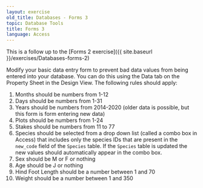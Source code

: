 ```yaml
---
layout: exercise
old_title: Databases - Forms 3
topic: Database Tools
title: Forms 3
language: Access
---
```


This is a follow up to the [Forms 2 exercise]({{ site.baseurl }}/exercises/Databases-forms-2)

Modify your basic data entry form to prevent bad data values from being entered
into your database. You can do this using the Data tab on the Property Sheet in
the Design View. The following rules should apply:

1.  Months should be numbers from 1-12
2.  Days should be numbers from 1-31
3.  Years should be numbers from 2014-2020 (older data is possible, but
    this form is form entering new data)
4.  Plots should be numbers from 1-24
5.  Stakes should be numbers from 11 to 77
6.  Species should be selected from a drop down list (called a combo box in
    Access) that includes only the species IDs that are present in the
    `new_code` field of the `Species` table. If the `Species` table is updated
    the new values should automatically appear in the combo box.
7.  Sex should be M or F or nothing
8.  Age should be J or nothing
9.  Hind Foot Length should be a number between 1 and 70
10. Weight should be a number between 1 and 350
